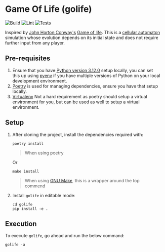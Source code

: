 # Game Of Life (golife)

[![Build](https://github.com/BrianLusina/game-of-life/actions/workflows/build.yml/badge.svg)](https://github.com/BrianLusina/game-of-life/actions/workflows/build.yml)
[![Lint](https://github.com/BrianLusina/game-of-life/actions/workflows/lint.yml/badge.svg)](https://github.com/BrianLusina/game-of-life/actions/workflows/lint.yml)
[![Tests](https://github.com/BrianLusina/game-of-life/actions/workflows/tests.yaml/badge.svg)](https://github.com/BrianLusina/game-of-life/actions/workflows/tests.yaml)

Inspired by [John Horton Conway's](https://en.wikipedia.org/wiki/John_Horton_Conway)
[Game of life](https://en.wikipedia.org/wiki/Conway%27s_Game_of_Life).
This is a [cellular automaton](https://en.wikipedia.org/wiki/Cellular_automaton) simulation whose evolution depends on
its initial state and does not require further input from any player.

## Pre-requisites

1. Ensure that you have [Python version 3.12.0](https://www.python.org/) setup locally, you can set this up
   using [pyenv](https://github.com/pyenv/pyenv) if you have multiple versions of Python on your local development
   environment.
2. [Poetry](https://python-poetry.org/) is used for managing dependencies, ensure you have that setup locally.
3. [Virtualenv](https://virtualenv.pypa.io/) Not a hard requirement as poetry should setup a virtual environment for
   you, but can be used as well to setup a virtual environment.

## Setup

1. After cloning the project, install the dependencies required with:

   ```shell
   poetry install
   ```
   > When using poetry

   Or
   ```shell
   make install
   ```
   > When using [GNU Make](https://www.gnu.org/s/make/manual/make.html), this is a wrapper around the top commend

2. Install `golife` in editable mode:
   ```shell
   cd golife
   pip install -e .
   ```

## Execution

To execute `golife`, go ahead and run the below command:

```shell
golife -a
```
